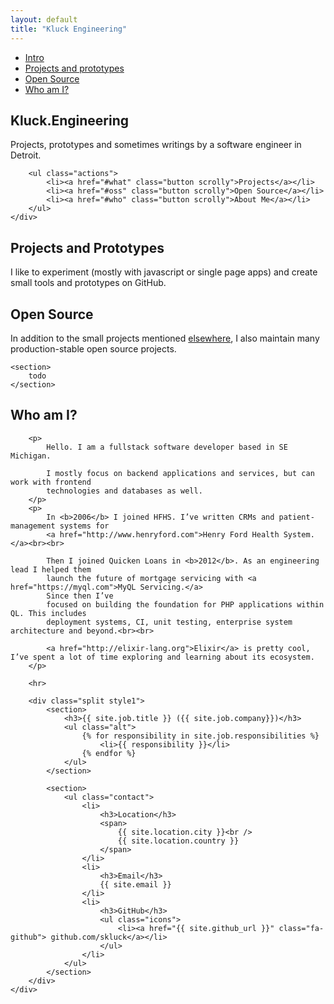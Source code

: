 ```yaml
---
layout: default
title: "Kluck Engineering"
---
```


<!-- Sidebar -->
<section id="sidebar">
    <div class="inner">
        <nav>
            <ul>
                <li><a href="#intro">Intro</a></li>
                <li><a href="#what">Projects and prototypes</a></li>
                <li><a href="#oss">Open Source</a></li>
                <li><a href="#who">Who am I?</a></li>
            </ul>
        </nav>
    </div>
</section>

<!-- Wrapper -->
<div id="wrapper">

<!-- Intro -->
<section id="intro" class="wrapper style1 fullscreen fade-up">
    <div class="inner">
        <h1 class="major">Kluck.Engineering</h1>
        <p>
            Projects, prototypes and sometimes writings by a software engineer in Detroit.
        </p>

        <ul class="actions">
            <li><a href="#what" class="button scrolly">Projects</a></li>
            <li><a href="#oss" class="button scrolly">Open Source</a></li>
            <li><a href="#who" class="button scrolly">About Me</a></li>
        </ul>
    </div>
</section>


<!-- What - Projects and Prototypes -->
<section id="what" class="wrapper style2 fade-up">
    <div class="inner">
        <h2>Projects and Prototypes</h2>
        <p>
            I like to experiment (mostly with javascript or single page apps) and create small
            tools and prototypes on GitHub.
        </p>
    </div>
</section>

<!-- Open Source -->
<section id="oss" class="wrapper style3 spotlights">
    <div class="inner">
        <h2>Open Source</h2>
        <p>
            In addition to the small projects mentioned <a href="#what" class="scrolly">elsewhere</a>, I also maintain many production-stable open source projects.
        </p>
    </div>

    <section>
        todo
    </section>
</section>

<!-- Who -->
<section id="who" class="wrapper style1 fade-up">
    <div class="inner">
        <h2>Who am I?</h2>

        <p>
            Hello. I am a fullstack software developer based in SE Michigan.

            I mostly focus on backend applications and services, but can work with frontend
            technologies and databases as well.
        </p>
        <p>
            In <b>2006</b> I joined HFHS. I’ve written CRMs and patient-management systems for
            <a href="http://www.henryford.com">Henry Ford Health System.</a><br><br>

            Then I joined Quicken Loans in <b>2012</b>. As an engineering lead I helped them
            launch the future of mortgage servicing with <a href="https://myql.com">MyQL Servicing.</a>
            Since then I’ve
            focused on building the foundation for PHP applications within QL. This includes
            deployment systems, CI, unit testing, enterprise system architecture and beyond.<br><br>

            <a href="http://elixir-lang.org">Elixir</a> is pretty cool, I’ve spent a lot of time exploring and learning about its ecosystem.
        </p>

        <hr>

        <div class="split style1">
            <section>
                <h3>{{ site.job.title }} ({{ site.job.company}})</h3>
                <ul class="alt">
                    {% for responsibility in site.job.responsibilities %}
                        <li>{{ responsibility }}</li>
                    {% endfor %}
                </ul>
            </section>

            <section>
                <ul class="contact">
                    <li>
                        <h3>Location</h3>
                        <span>
                            {{ site.location.city }}<br />
                            {{ site.location.country }}
                        </span>
                    </li>
                    <li>
                        <h3>Email</h3>
                        {{ site.email }}
                    </li>
                    <li>
                        <h3>GitHub</h3>
                        <ul class="icons">
                            <li><a href="{{ site.github_url }}" class="fa-github"> github.com/skluck</a></li>
                        </ul>
                    </li>
                </ul>
            </section>
        </div>
    </div>
</section>

</div>
